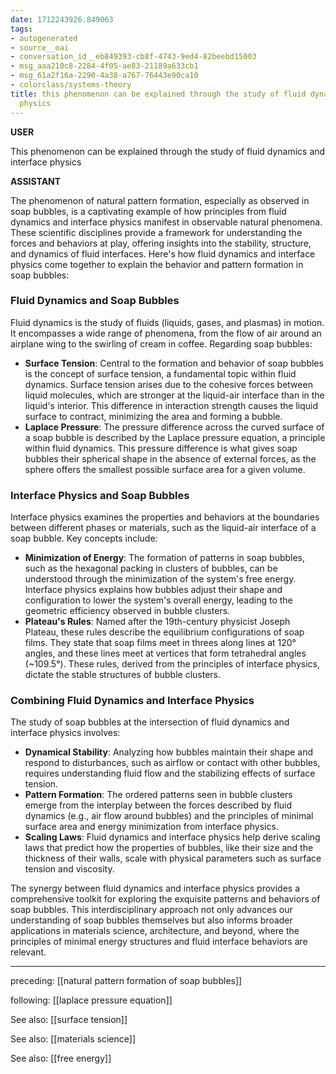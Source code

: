 ```yaml
---
date: 1712243926.849063
tags:
- autogenerated
- source__oai
- conversation_id__eb849393-cb8f-4743-9ed4-82beebd15003
- msg_aaa210c8-2284-4f05-ae83-21189a633cb1
- msg_61a2f16a-2290-4a38-a767-76443e90ca10
- colorclass/systems-theory
title: this phenomenon can be explained through the study of fluid dynamics and interface
  physics
---
```


**USER**

This phenomenon can be explained through the study of fluid dynamics and interface physics


**ASSISTANT**

The phenomenon of natural pattern formation, especially as observed in soap bubbles, is a captivating example of how principles from fluid dynamics and interface physics manifest in observable natural phenomena. These scientific disciplines provide a framework for understanding the forces and behaviors at play, offering insights into the stability, structure, and dynamics of fluid interfaces. Here's how fluid dynamics and interface physics come together to explain the behavior and pattern formation in soap bubbles:

### Fluid Dynamics and Soap Bubbles

Fluid dynamics is the study of fluids (liquids, gases, and plasmas) in motion. It encompasses a wide range of phenomena, from the flow of air around an airplane wing to the swirling of cream in coffee. Regarding soap bubbles:

- **Surface Tension**: Central to the formation and behavior of soap bubbles is the concept of surface tension, a fundamental topic within fluid dynamics. Surface tension arises due to the cohesive forces between liquid molecules, which are stronger at the liquid-air interface than in the liquid's interior. This difference in interaction strength causes the liquid surface to contract, minimizing the area and forming a bubble.
- **Laplace Pressure**: The pressure difference across the curved surface of a soap bubble is described by the Laplace pressure equation, a principle within fluid dynamics. This pressure difference is what gives soap bubbles their spherical shape in the absence of external forces, as the sphere offers the smallest possible surface area for a given volume.

### Interface Physics and Soap Bubbles

Interface physics examines the properties and behaviors at the boundaries between different phases or materials, such as the liquid-air interface of a soap bubble. Key concepts include:

- **Minimization of Energy**: The formation of patterns in soap bubbles, such as the hexagonal packing in clusters of bubbles, can be understood through the minimization of the system's free energy. Interface physics explains how bubbles adjust their shape and configuration to lower the system's overall energy, leading to the geometric efficiency observed in bubble clusters.
- **Plateau's Rules**: Named after the 19th-century physicist Joseph Plateau, these rules describe the equilibrium configurations of soap films. They state that soap films meet in threes along lines at 120° angles, and these lines meet at vertices that form tetrahedral angles (~109.5°). These rules, derived from the principles of interface physics, dictate the stable structures of bubble clusters.

### Combining Fluid Dynamics and Interface Physics

The study of soap bubbles at the intersection of fluid dynamics and interface physics involves:

- **Dynamical Stability**: Analyzing how bubbles maintain their shape and respond to disturbances, such as airflow or contact with other bubbles, requires understanding fluid flow and the stabilizing effects of surface tension.
- **Pattern Formation**: The ordered patterns seen in bubble clusters emerge from the interplay between the forces described by fluid dynamics (e.g., air flow around bubbles) and the principles of minimal surface area and energy minimization from interface physics.
- **Scaling Laws**: Fluid dynamics and interface physics help derive scaling laws that predict how the properties of bubbles, like their size and the thickness of their walls, scale with physical parameters such as surface tension and viscosity.

The synergy between fluid dynamics and interface physics provides a comprehensive toolkit for exploring the exquisite patterns and behaviors of soap bubbles. This interdisciplinary approach not only advances our understanding of soap bubbles themselves but also informs broader applications in materials science, architecture, and beyond, where the principles of minimal energy structures and fluid interface behaviors are relevant.


---

preceding: [[natural pattern formation of soap bubbles]]  


following: [[laplace pressure equation]]

See also: [[surface tension]]


See also: [[materials science]]


See also: [[free energy]]